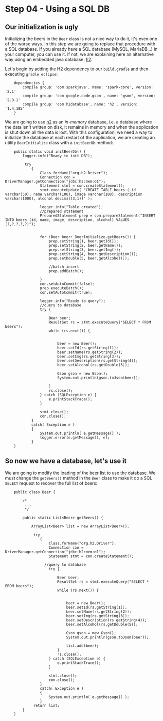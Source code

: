 # Step 04 - Using a SQL DB 

## Our initialization is ugly 

Initializing the beers in the `Beer` class is not a nice way to do it, it's even one of the worse ways. In this step we are going to replace that procedure with a SQL database. If you already have a SQL database (MySQL, MariaDB...) in your computer, you can use it. If not, we are explaining here an alternative way using an embedded java database: [h2](http://www.h2database.com/).

Let's begin by adding the H2 dependency to our `build.gradle` and then executing `gradle eclipse`:


		dependencies {
		 	compile group: 'com.sparkjava', name: 'spark-core', version: '2.1'
		 	compile group: 'com.google.code.gson', name: 'gson', version: '2.3.1'
		 	compile group: 'com.h2database', name: 'h2', version: '1.4.185'
		}
		
We are going to use [h2](http://www.h2database.com/) as an *in-memory* database, i.e. a database where the data isn't written on disk, it remains in memory and when the application is shut down all the data is lost. With this configuration, we need a way to initialize the database at each restart of the application, we are creating an utility `BeerInitialize` class with a `initBeerDb` method:

		public static void initBeerDb() {
			logger.info("Ready to init DB");
			
			 try
		        {
		            Class.forName("org.h2.Driver");
		            Connection con = DriverManager.getConnection("jdbc:h2:mem:d1");
		            Statement stmt = con.createStatement();
		            stmt.executeUpdate( "CREATE TABLE beers ( id varchar(50), name varchar(100), image varchar(100), description varchar(1000), alcohol decimal(3,1))" );	 
		
		            logger.info("Table created");
		            //prepared statement
					PreparedStatement prep = con.prepareStatement("INSERT INTO beers (id, name, image, description, alcohol) VALUES (?,?,?,?,?)");
		 
					
		            for (Beer beer: BeerInitialize.getBeers()) {
		            	prep.setString(1, beer.getId());
		            	prep.setString(2, beer.getName());
		            	prep.setString(3, beer.getImg());
		            	prep.setString(4, beer.getDescription());
						prep.setDouble(5, beer.getAlcohol());
		 
						//batch insert
						prep.addBatch();
		            	
		            }
					con.setAutoCommit(false);
					prep.executeBatch();
					con.setAutoCommit(true);
		            
				    logger.info("Ready to query");
					//query to database
					try {
	
						Beer beer;
						ResultSet rs = stmt.executeQuery("SELECT * FROM beers");
						while (rs.next()) {
		 
	
							beer = new Beer();
							beer.setId(rs.getString(1));
							beer.setName(rs.getString(2));
							beer.setImg(rs.getString(3));
							beer.setDescription(rs.getString(4));
							beer.setAlcohol(rs.getDouble(5));
	
				        	Gson gson = new Gson();
				        	System.out.println(gson.toJson(beer));  
				        					
						}
						rs.close();
					} catch (SQLException e) {
						e.printStackTrace();
					}
					
		            stmt.close();
		            con.close();
		        }
		        catch( Exception e )
		        {
		            System.out.println( e.getMessage() );
		            logger.error(e.getMessage(), e);
		        }
		}	 	
		
		
		
## So now we have a database, let's use it 		
		
We are going to modify the loading of the beer list to use the database. We must change the `getBeers()` method in the `Beer` class to
make it do a SQL `SELECT` request to recover the full list of beers:



		public class Beer {
		
			/*
			 ...
			 */
		
			public static List<Beer> getBeers() {
		
				ArrayList<Beer> list = new ArrayList<Beer>();
				
				 try
			        {
			            Class.forName("org.h2.Driver");
			            Connection con = DriverManager.getConnection("jdbc:h2:mem:d1");
			            Statement stmt = con.createStatement();
			            
			          //query to database
						try {
		
							Beer beer;
							ResultSet rs = stmt.executeQuery("SELECT * FROM beers");
							while (rs.next()) {
			 
		
								beer = new Beer();
								beer.setId(rs.getString(1));
								beer.setName(rs.getString(2));
								beer.setImg(rs.getString(3));
								beer.setDescription(rs.getString(4));
								beer.setAlcohol(rs.getDouble(5));
		
					        	Gson gson = new Gson();
					        	System.out.println(gson.toJson(beer));  
					        	
								list.add(beer);					
							}
							rs.close();
						} catch (SQLException e) {
							e.printStackTrace();
						}
		
			            stmt.close();
			            con.close();
			        }
			        catch( Exception e )
			        {
			            System.out.println( e.getMessage() );
			        }  
				 return list;
			}
		}		